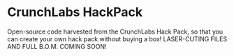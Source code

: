# CrunchLabs HackPack
Open-source code harvested from the CrunchLabs Hack Pack, so that you can create your own hack pack without buying a box!
LASER-CUTING FILES AND FULL B.O.M. COMING SOON!
